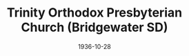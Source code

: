 ---
date: &id001 1936-10-28
end_date: null
location:
  address: null
  city: Bridgewater
  state: SD
minister:
- end: 1939-01-01
  name: Jack Zandstra
  start: 1936-10-28
  type: pastor
- end: 1944-01-01
  name: Walter Magee
  start: 1939-01-01
  type: pastor
- end: 1957-01-01
  name: Russell Piper
  start: 1945-01-01
  type: pastor
- end: 1961-01-01
  name: Abe Ediger
  start: 1957-01-01
  type: pastor
- end: 1965-01-01
  name: Samuel van Houte
  start: 1961-01-01
  type: pastor
- end: 1969-01-01
  name: Howard Hart
  start: 1966-01-01
  type: pastor
- end: 1979-01-01
  name: Maurice Riedesel
  start: 1970-01-01
  type: pastor
- end: 1985-01-01
  name: Richard Shaw
  start: 1980-01-01
  type: pastor
- end: 1988-01-01
  name: T. Jeffrey Taylor
  start: 1986-01-01
  type: pastor
- end: 1995-01-01
  name: Carl Durham
  start: 1989-01-01
  type: pastor
- end: 1996-01-01
  name: Terrance Clarke
  start: 1995-01-01
  type: pastor
- end: 1999-01-01
  name: Ralph English
  start: 1997-01-01
  type: pastor
- end: 2009-01-01
  name: Randall Klynsma
  start: 1999-01-01
  type: pastor
ministers:
- Jack Zandstra
- Walter Magee
- Russell Piper
- Abe Ediger
- Samuel van Houte
- Howard Hart
- Maurice Riedesel
- Richard Shaw
- T. Jeffrey Taylor
- Carl Durham
- Terrance Clarke
- Ralph English
- Randall Klynsma
name: Trinity Orthodox Presbyterian Church
names:
- end: 2011-09-28
  name: Trinity Orthodox Presbyterian Church
  start: 1936-10-28
origination_date: *id001
raw_data: "SD Bridgewater\n\nTrinity Orthodox Presbyterian Church  (October\
  \ 28, 1936\u2013September 28, 2011)\nPastors: Jack Zandstra, 1936\u201339\nWalter\
  \ Magee, 1939\u201344\nRussell Piper, 1945\u201357\nAbe Ediger, 1957\u201361\nSamuel\
  \ van Houte, 1961\u201365\nHoward Hart, 1966\u201369\nMaurice Riedesel, 1970\u2013\
  79\nRichard Shaw, 1980\u201385\nT. Jeffrey Taylor, 1986\u201388\nCarl Durham, 1989\u2013\
  95\nTerrance Clarke, 1995\u201396\nRalph English, 1997\u201399\nRandall Klynsma,\
  \ 1999\u20132009"
received_from: null
states:
- SD
status:
  active: false
  end_date: null
  reason: null
  received_from: null
  withdrawal_to: null
title: Trinity Orthodox Presbyterian Church (Bridgewater SD)

---